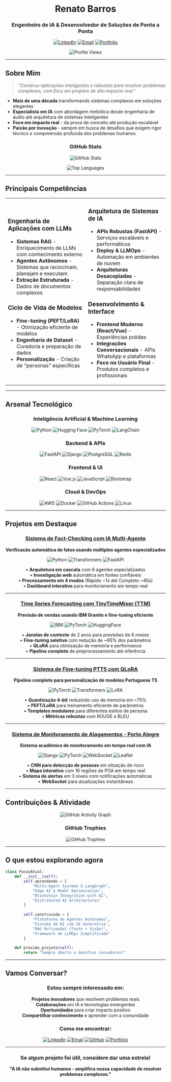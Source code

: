 <div align="center">

# Renato Barros
### Engenheiro de IA & Desenvolvedor de Soluções de Ponta a Ponta

[![LinkedIn](https://img.shields.io/badge/LinkedIn-0077B5?style=for-the-badge&logo=linkedin&logoColor=white)](https://linkedin.com/in/renatobarros-ai)
[![Email](https://img.shields.io/badge/Email-D14836?style=for-the-badge&logo=gmail&logoColor=white)](mailto:falecomrenatobarros@gmail.com)
[![Portfolio](https://img.shields.io/badge/Portfolio-FF5722?style=for-the-badge&logo=todoist&logoColor=white)](https://seu-portfolio.com)

![Profile Views](https://komarev.com/ghpvc/?username=renatobarrosai&color=blueviolet&style=for-the-badge)

</div>

---

## Sobre Mim

> *"Construo aplicações inteligentes e robustas para resolver problemas complexos, com foco em projetos de alto impacto real."*

* **Mais de uma década** transformando sistemas complexos em soluções elegantes  
* **Especialista em IA** com abordagem metódica desde engenharia de áudio até arquitetura de sistemas inteligentes  
* **Foco em impacto real** - da prova de conceito até produção escalável  
* **Paixão por inovação** - sempre em busca de desafios que exigem rigor técnico e compreensão profunda dos problemas humanos  

<div align="center">

### GitHub Stats

![GitHub Stats](https://github-readme-stats.vercel.app/api?username=renatobarrosai&show_icons=true&theme=radical&hide_border=true&count_private=true)

![Top Languages](https://github-readme-stats.vercel.app/api/top-langs/?username=renatobarrosai&layout=compact&theme=radical&hide_border=true)

</div>

---

## Principais Competências

<table>
<tr>
<td width="50%">

### Engenharia de Aplicações com LLMs
- **Sistemas RAG** - Enriquecimento de LLMs com conhecimento externo
- **Agentes Autônomos** - Sistemas que raciocinam, planejam e executam
- **Extração Estruturada** - Dados de documentos complexos

### Ciclo de Vida de Modelos
- **Fine-tuning (PEFT/LoRA)** - Otimização eficiente de modelos
- **Engenharia de Dataset** - Curadoria e preparação de dados
- **Personalização** - Criação de "personas" específicas

</td>
<td width="50%">

### Arquitetura de Sistemas de IA
- **APIs Robustas (FastAPI)** - Serviços escaláveis e performáticos
- **Deploy & LLMOps** - Automação em ambientes de nuvem
- **Arquiteturas Desacopladas** - Separação clara de responsabilidades

### Desenvolvimento & Interface
- **Frontend Moderno (React/Vue)** - Experiências polidas
- **Integrações Conversacionais** - APIs WhatsApp e plataformas
- **Foco no Usuário Final** - Produtos completos e profissionais

</td>
</tr>
</table>

---

## Arsenal Tecnológico

<div align="center">

### **Inteligência Artificial & Machine Learning**
![Python](https://img.shields.io/badge/Python-3776AB?style=for-the-badge&logo=python&logoColor=white)
![Hugging Face](https://img.shields.io/badge/🤗%20Hugging%20Face-FFD21E?style=for-the-badge)
![PyTorch](https://img.shields.io/badge/PyTorch-EE4C2C?style=for-the-badge&logo=pytorch&logoColor=white)
![LangChain](https://img.shields.io/badge/🦜%20LangChain-1C3C3C?style=for-the-badge)

### **Backend & APIs**
![FastAPI](https://img.shields.io/badge/FastAPI-009688?style=for-the-badge&logo=fastapi&logoColor=white)
![Django](https://img.shields.io/badge/Django-092E20?style=for-the-badge&logo=django&logoColor=white)
![PostgreSQL](https://img.shields.io/badge/PostgreSQL-316192?style=for-the-badge&logo=postgresql&logoColor=white)
![Redis](https://img.shields.io/badge/Redis-DC382D?style=for-the-badge&logo=redis&logoColor=white)

### **Frontend & UI**
![React](https://img.shields.io/badge/React-20232A?style=for-the-badge&logo=react&logoColor=61DAFB)
![Vue.js](https://img.shields.io/badge/Vue.js-35495E?style=for-the-badge&logo=vue.js&logoColor=4FC08D)
![JavaScript](https://img.shields.io/badge/JavaScript-F7DF1E?style=for-the-badge&logo=javascript&logoColor=black)
![Bootstrap](https://img.shields.io/badge/Bootstrap-563D7C?style=for-the-badge&logo=bootstrap&logoColor=white)

### **Cloud & DevOps**
![AWS](https://img.shields.io/badge/AWS-232F3E?style=for-the-badge&logo=amazon-aws&logoColor=white)
![Docker](https://img.shields.io/badge/Docker-2496ED?style=for-the-badge&logo=docker&logoColor=white)
![GitHub Actions](https://img.shields.io/badge/GitHub%20Actions-2088FF?style=for-the-badge&logo=github-actions&logoColor=white)
![Linux](https://img.shields.io/badge/Linux-FCC624?style=for-the-badge&logo=linux&logoColor=black)

</div>

---

## Projetos em Destaque

<div align="center">

### [Sistema de Fact-Checking com IA Multi-Agente](link-para-repo)
**Verificação automática de fatos usando múltiplos agentes especializados**

![Python](https://img.shields.io/badge/Python-3776AB?style=flat-square&logo=python&logoColor=white)
![Transformers](https://img.shields.io/badge/🤗%20Transformers-FFD21E?style=flat-square)
![FastAPI](https://img.shields.io/badge/FastAPI-009688?style=flat-square&logo=fastapi&logoColor=white)

• **Arquitetura em cascata** com 6 agentes especializados  
• **Investigação web** automática em fontes confiáveis  
• **Processamento em 4 modos** (Rápido ~1s até Completo ~45s)  
• **Dashboard interativo** para monitoramento em tempo real  

---

### [Time Series Forecasting com TinyTimeMixer (TTM)](https://github.com/renatobarrosai/ttm-r2.1-challenge.git)
**Previsão de vendas usando IBM Granite e fine-tuning eficiente**

![IBM](https://img.shields.io/badge/IBM%20Granite-054ADA?style=flat-square&logo=ibm&logoColor=white)
![PyTorch](https://img.shields.io/badge/PyTorch-EE4C2C?style=flat-square&logo=pytorch&logoColor=white)
![HuggingFace](https://img.shields.io/badge/🤗%20Transformers-FFD21E?style=flat-square)

• **Janelas de contexto** de 2 anos para previsões de 6 meses  
• **Fine-tuning seletivo** com redução de ~95% dos parâmetros  
• **QLoRA** para otimização de memória e performance  
• **Pipeline completo** de preprocessamento até inferência  

---

### [Sistema de Fine-tuning PTT5 com QLoRA](https://github.com/renatobarrosai/sistema_le_mat.git)
**Pipeline completo para personalização de modelos Portuguese T5**

![PyTorch](https://img.shields.io/badge/PyTorch-EE4C2C?style=flat-square&logo=pytorch&logoColor=white)
![Transformers](https://img.shields.io/badge/🤗%20Transformers-FFD21E?style=flat-square)
![LoRA](https://img.shields.io/badge/LoRA-FF6B6B?style=flat-square)

• **Quantização 4-bit** reduzindo uso de memória em ~75%  
• **PEFT/LoRA** para treinamento eficiente de parâmetros  
• **Templates modulares** para diferentes estilos de persona  
• **Métricas robustas** com ROUGE e BLEU  

---

### [Sistema de Monitoramento de Alagamentos - Porto Alegre](https://github.com/renatobarrosai/alerta_poa.git)
**Sistema acadêmico de monitoramento em tempo real com IA**

![Django](https://img.shields.io/badge/Django-092E20?style=flat-square&logo=django&logoColor=white)
![PyTorch](https://img.shields.io/badge/PyTorch-EE4C2C?style=flat-square&logo=pytorch&logoColor=white)
![WebSocket](https://img.shields.io/badge/WebSocket-010101?style=flat-square&logo=socketdotio&logoColor=white)
![Leaflet](https://img.shields.io/badge/Leaflet-199900?style=flat-square&logo=leaflet&logoColor=white)

• **CNN para detecção de pessoas** em situação de risco  
• **Mapa interativo** com 16 regiões de POA em tempo real  
• **Sistema de alertas** em 3 níveis com notificações automáticas  
• **WebSocket** para atualizações instantâneas  

</div>

---

## Contribuições & Atividade

<div align="center">

![GitHub Activity Graph](https://github-readme-activity-graph.vercel.app/graph?username=renatobarrosai&theme=react-dark&hide_border=true)

### GitHub Trophies
![GitHub Trophies](https://github-profile-trophy.vercel.app/?username=renatobarrosai&theme=radical&no-frame=true&row=1&column=6)

</div>

---

## O que estou explorando agora

```python
class FocusAtual:
    def __init__(self):
        self.aprendendo = [
            "Multi-Agent Systems & LangGraph",
            "Edge AI & Model Optimization", 
            "Blockchain Integration with AI",
            "Distributed AI Architectures"
        ]
        
        self.construindo = [
            "Plataforma de Agentes Autônomos",
            "Sistema de BI com IA Generativa",
            "RAG Multimodal (Texto + Visão)",
            "Framework de LLMOps Simplificado"
        ]
    
    def proximo_projeto(self):
        return "Sempre aberto a desafios inovadores!"
```

---

## Vamos Conversar?

<div align="center">

### Estou sempre interessado em:

**Projetos inovadores** que resolvem problemas reais  
**Colaborações** em IA e tecnologias emergentes  
**Oportunidades** para criar impacto positivo  
**Compartilhar conhecimento** e aprender com a comunidade  

### Como me encontrar:

[![LinkedIn](https://img.shields.io/badge/LinkedIn-0077B5?style=for-the-badge&logo=linkedin&logoColor=white)](https://linkedin.com/in/renatobarros-ai)
[![Email](https://img.shields.io/badge/Email-D14836?style=for-the-badge&logo=gmail&logoColor=white)](mailto:falecomrenatobarros@gmail.com)
[![GitHub](https://img.shields.io/badge/GitHub-100000?style=for-the-badge&logo=github&logoColor=white)](https://github.com/renatobarrosai)
[![Portfolio](https://img.shields.io/badge/Portfolio-FF5722?style=for-the-badge&logo=firefox&logoColor=white)](https://seu-portfolio.com)

</div>

---

<div align="center">

### Se algum projeto foi útil, considere dar uma estrela!

**"A IA não substitui humanos - amplifica nossa capacidade de resolver problemas complexos."**

</div>

